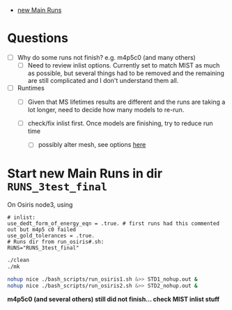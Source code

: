 - [new Main Runs](#mainruns)


# Questions

- [ ]  Why do some runs not finish? e.g. m4p5c0 (and many others)
    - [ ]  Need to review inlist options. Currently set to match MIST as much as possible, but several things had to be removed and the remaining are still complicated and I don't understand them all.

- [ ]  Runtimes
    - [ ]  Given that MS lifetimes results are different and the runs are taking a lot longer, need to decide how many models to re-run.

    - [ ]  check/fix inlist first. Once models are finishing, try to reduce run time
        - [ ]  possibly alter mesh, see options [here](https://lists.mesastar.org/pipermail/mesa-users/2011-September/000526.html)



<a name="mainruns"></a>
# Start new Main Runs in dir `RUNS_3test_final`
<!-- fs  -->
On Osiris node3, using
```
# inlist:
use_dedt_form_of_energy_eqn = .true. # first runs had this commented out but m4p5 c0 failed
use_gold_tolerances = .true.
# Runs dir from run_osiris#.sh:
RUNS="RUNS_3test_final"
```

```bash
./clean
./mk

nohup nice ./bash_scripts/run_osiris1.sh &>> STD1_nohup.out &
nohup nice ./bash_scripts/run_osiris2.sh &>> STD2_nohup.out &
```

__m4p5c0 (and several others) still did not finish... check MIST inlist stuff__

<!-- fe # Start new Main Runs -->
